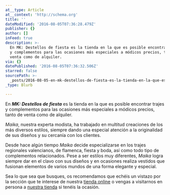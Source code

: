 ```yaml
---
at__type: Article
at__context: 'http://schema.org'
title: ''
dateModified: '2016-08-05T07:36:28.479Z'
publisher: {}
author: []
inFeed: true
description: >-
  En MK: Destellos de fiesta es la tienda en la que es posible encontrar trajes
  y complementos para las ocasiones más especiales a módicos precios, tanto de
  venta como de alquiler.
via: {}
datePublished: '2016-08-05T07:36:32.506Z'
starred: false
sourcePath: >-
  _posts/2016-08-05-en-mk-destellos-de-fiesta-es-la-tienda-en-la-que-es-posible.md
_type: Blurb

---
```

En _**MK: Destellos de fiesta**_ es la tienda en la que es posible encontrar trajes y complementos para las ocasiones más especiales a módicos precios, tanto de venta como de alquiler.

_Maika_, nuestra experta modista, ha trabajado en multitud creaciones de los más diversos estilos, siempre dando una especial atención a la originalidad de sus diseños y su cercanía con los clientes.

Desde hace algún tiempo _Maika_ decide especializarse en los trajes regionales valencianos, de flamenca, fiesta y boda, así como todo tipo de complementos relacionados. Pese a ser estilos muy diferentes, _Maika_ logra siempre dar en el clavo con sus diseños y en ocasiones realiza vestidos que fusionan elementos de varios mundos de una forma elegante y especial.

Sea lo que sea que busques, os recomendamos que echéis un vistazo por la sección que te interese de nuestra [tienda online][0] o vengas a visitarnos en persona a [nuestra tienda][1] si tenéis la ocasión.

[0]: http://www.destellosdefiesta.com/tiend/
[1]: http://www.destellosdefiesta.com/contacto